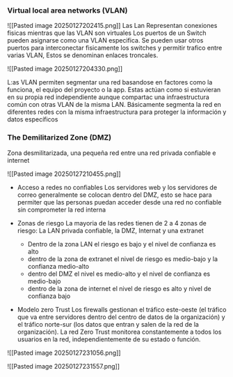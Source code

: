 ### Virtual local area networks (VLAN)

![[Pasted image 20250127202415.png]] 
Las Lan Representan conexiones fisicas mientras que las VLAN son virtuales Los puertos de un Switch pueden asignarse como una VLAN especifica.
Se pueden usar otros puertos para interconectar fisicamente los switches y permitir trafico entre varias VLAN, Estos se denominan enlaces troncales.

![[Pasted image 20250127204330.png]]

L:as VLAN permiten segmentar una red basandose en factores como la funciona, el equipo del proyecto o la app.
Estas actúan como si estuvieran en su propia red independiente aunque compartac una infraestructura común con otras VLAN  de la misma LAN.
Básicamente segmenta la red en diferentes redes con la misma infraestructura para proteger la información y datos específicos 

### The Demilitarized Zone (DMZ)

Zona desmilitarizada, una pequeña red entre una red privada confiable e internet

![[Pasted image 20250127210455.png]]

* Acceso a redes no confiables
  Los servidores web y los servidores de correo generalmente se colocan dentro del DMZ, esto se hace para permiter que las personas puedan acceder desde una red no confiable sin comprometer la red interna 
* Zonas de riesgo La mayoria de las redes tienen de 2 a 4 zonas de riesgo: La LAN privada confiable, la DMZ, Internat y una extranet
  * Dentro de la zona LAN el riesgo es bajo y el nivel de confianza es alto
  * dentro de la zona de extranet el nivel de riesgo es medio-bajo y la confianza medio-alto
  * dentro del DMZ el nivel es medio-alto y el nivel de confianza es medio-bajo
  * dentro de la zona de internet el nivel de riesgo es alto y nivel de confianza bajo 
   
  
* Modelo zero Trust
  Los firewalls gestionan el tráfico este-oeste (el tráfico que va entre servidores dentro del centro de datos de la organización) y el tráfico norte-sur (los datos que entran y salen de la red de la organización).
  La red Zero Trust monitorea constantemente a todos los usuarios en la red, independientemente de su estado o función.



![[Pasted image 20250127231056.png]]

![[Pasted image 20250127231557.png]]
